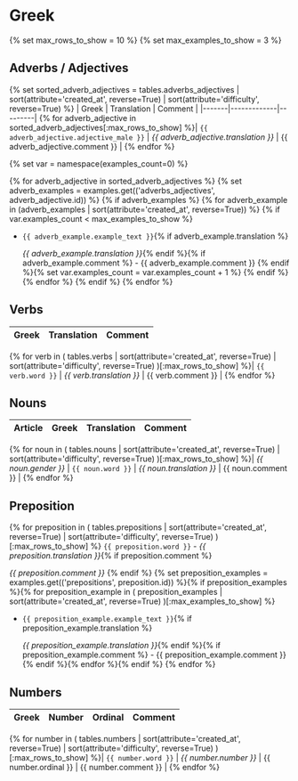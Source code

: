 
# Greek

{% set max_rows_to_show = 10 %}
{% set max_examples_to_show = 3 %}

##  Adverbs / Adjectives
{% 
set sorted_adverb_adjectives = tables.adverbs_adjectives 
    | sort(attribute='created_at', reverse=True)
    | sort(attribute='difficulty', reverse=True)
 %}
| Greek | Translation | Comment |
|-------|-------------|---------|
{% for adverb_adjective in sorted_adverb_adjectives[:max_rows_to_show] 
%}| `{{ adverb_adjective.adjective_male }}` | *{{ adverb_adjective.translation }}* | {{ adverb_adjective.comment }} |
{% endfor %}

{% set var = namespace(examples_count=0) %}

{% for adverb_adjective in sorted_adverb_adjectives %}
{% set adverb_examples = examples.get(('adverbs_adjectives', adverb_adjective.id)) %}
{% if adverb_examples %}
{% for adverb_example in (adverb_examples | sort(attribute='created_at', reverse=True)) %}
{% if var.examples_count < max_examples_to_show %}
- `{{ adverb_example.example_text }}`{% if adverb_example.translation %}

    *{{ adverb_example.translation }}*{% endif %}{% if adverb_example.comment %} - {{ adverb_example.comment }}
{% endif %}{% set var.examples_count = var.examples_count + 1 %}
{% endif %}{% endfor %}
{% endif %}
{% endfor %}


## Verbs

| Greek | Translation | Comment |
|-------|-------------|---------|
{% for verb in (
    tables.verbs
    | sort(attribute='created_at', reverse=True)
    | sort(attribute='difficulty', reverse=True)
    )[:max_rows_to_show] %}| `{{ verb.word }}` | *{{ verb.translation }}* | {{ verb.comment }} |
{% endfor %}


## Nouns

| Article | Greek | Translation | Comment |
|---------|-------|-------------|---------|
{% for noun in (
    tables.nouns
    | sort(attribute='created_at', reverse=True)
    | sort(attribute='difficulty', reverse=True)
    )[:max_rows_to_show] %}| *{{ noun.gender }}* | `{{ noun.word }}` | *{{ noun.translation }}* | {{ noun.comment }} |
{% endfor %}

## Preposition

{% for preposition in (
    tables.prepositions
    | sort(attribute='created_at', reverse=True)
    | sort(attribute='difficulty', reverse=True)
    )[:max_rows_to_show] %}
`{{ preposition.word }}` - *{{ preposition.translation }}*{% if preposition.comment %}
    
*{{ preposition.comment }}*
{% endif %}
{% set preposition_examples = examples.get(('prepositions', preposition.id)) %}{% if preposition_examples %}{% for preposition_example in (
    preposition_examples
    | sort(attribute='created_at', reverse=True)
    )[:max_examples_to_show] %}
- `{{ preposition_example.example_text }}`{% if preposition_example.translation %}
    
    *{{ preposition_example.translation }}*{% endif %}{% if preposition_example.comment %} - {{ preposition_example.comment }}
{% endif %}{% endfor %}{% endif %}
{% endfor %}

## Numbers

| Greek | Number | Ordinal | Comment |
|-------|--------|---------|---------|
{% for number in (
    tables.numbers
    | sort(attribute='created_at', reverse=True)
    | sort(attribute='difficulty', reverse=True)
    )[:max_rows_to_show] %}| `{{ number.word }}` | *{{ number.number }}* | {{ number.ordinal }} | {{ number.comment }} |
{% endfor %}

